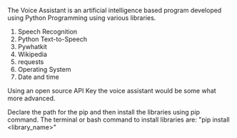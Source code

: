 The Voice Assistant is an artificial intelligence based program developed using Python Programming using various libraries.
1. Speech Recognition
2. Python Text-to-Speech
3. Pywhatkit
4. Wikipedia
5. requests
6. Operating System
7. Date and time

Using an open source API Key the voice assistant would be some what more advanced. 

Declare the path for the pip and then install the libraries using pip command.
The terminal or bash command to install libraries are: "pip install <library_name>"
